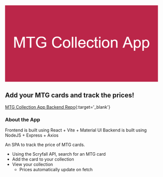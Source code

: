 ![Banner](/public/MTG_Collection_App_Banner.png)

## Add your MTG cards and track the prices!

[MTG Collection App Backend Repo](https://github.com/slandath/mtgCollectionBE){:target='_blank'}

### About the App
<!-- blank line -->
Frontend is built using React + Vite + Material UI
Backend is built using NodeJS + Express + Axios
<!-- blank line -->
An SPA to track the price of MTG cards.  
- Using the Scryfall API, search for an MTG card
- Add the card to your collection
- View your collection
  - Prices automatically update on fetch
